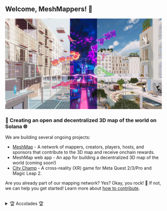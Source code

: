 ## Welcome, MeshMappers!  👋

![A digital rendering showing a city street through three lens of physical reality, AR, and VR.](https://github.com/MeshMap/.github/blob/main/spectra_3views.webp)

### 🔗 Creating an open and decentralized 3D map of the world on Solana 🌐

We are building several ongoing projects:

- [MeshMap](https://meshmap.com) - A network of mappers, creators, players, hosts, and sponsors that contribute to the 3D map and receive onchain rewards.
- MeshMap web app - An app for building a decentralized 3D map of the world (coming soon!)
- [City Champ](https://docs.meshmap.com/games/city-champ) - A cross-reality (XR) game for Meta Quest 2/3/Pro and Magic Leap 2.

Are you already part of our mapping network? Yes? Okay, you rock! 🎸 If not, we can help you get started! Learn more about [how to contribute](https://docs.meshmap.com).

</br>

<details> 
	<summary>🏆 Accolades 🏆</summary>
	<br>
	- Our "MeshMap + City Champ" submission to the <a href="https://www.colosseum.org/renaissance">Solana Renaissance Hackathon</a> won the $30k <a href="https://solana.com/news/solana-renaissance-winners">1st prize in Gaming</a> sponsored by <a href="https://phantom.app/">Phantom</a> 🥇
	<br>
  - We were one of 10 projects in the inaugural <a href="https://www.colosseum.org/">Colosseum</a> Accelerator cohort in spring 2024, receiving $250k pre-seed funding 🏟️
	<br>
  - We were one of 21 startups globally selected to participate in the <a href="https://a16zcrypto.com/posts/article/announcing-the-csx-fall-2024-cohort/">a16z crypto CSX Fall 2024 Cohort</a> 🚀
</details>
